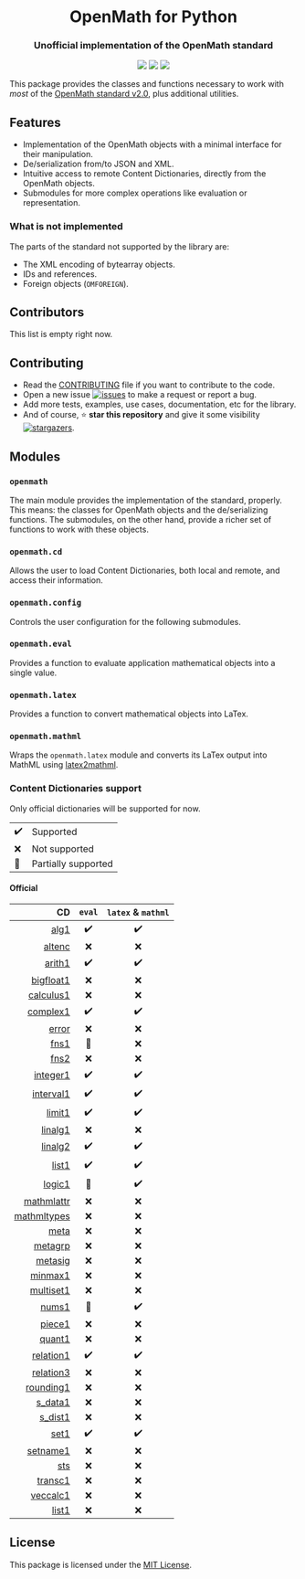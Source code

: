 
<h1 align="center">OpenMath for Python</h1>
<h3 align="center">Unofficial implementation of the OpenMath standard</h3>
<p align="center">
<img src="https://img.shields.io/badge/python-3.10-306998?style=for-the-badge&logo=python&logoColor=ffdc51">
<a href="https://www.openmath.org"><img src="https://img.shields.io/badge/OpenMath-2.0-5b78fd?style=for-the-badge"></a>
<!--img src="https://img.shields.io/badge/version-v1.0-informational?style=for-the-badge"/-->
<a href="LICENSE"><img src="https://img.shields.io/badge/license-MIT-informational?style=for-the-badge"/></a>
</p>

This package provides the classes and functions necessary to work with _most_ of the [OpenMath standard v2.0](https://openmath.org/standard/om20-2019-07-01/), plus additional utilities.

## Features

- Implementation of the OpenMath objects with a minimal interface for their manipulation.
- De/serialization from/to JSON and XML.
- Intuitive access to remote Content Dictionaries, directly from the OpenMath objects.
- Submodules for more complex operations like evaluation or representation.

### What is not implemented

The parts of the standard not supported by the library are:

- The XML encoding of bytearray objects.
- IDs and references.
- Foreign objects (`OMFOREIGN`).

## Contributors

This list is empty right now.

## Contributing

- Read the [CONTRIBUTING](CONTRIBUTING.md) file if you want to contribute to the code.
- Open a new issue [![issues](https://img.shields.io/github/issues/MiguelMJ/openmath?logo=github&style=social)](https://github.com/MiguelMJ/openmath/issues/new) to make a request or report a bug.
- Add more tests, examples, use cases, documentation, etc for the library.
- And of course, :star: **star this repository** and give it some visibility [![stargazers](https://img.shields.io/github/stars/MiguelMJ/openmath?logo=github&style=social)](https://github.com/MiguelMJ/openmath/stargazers).

## Modules

### `openmath`

The main module provides the implementation of the standard, properly. This means: the classes for OpenMath objects and the de/serializing functions. The submodules, on the other hand, provide a richer set of functions to work with these objects.

### `openmath.cd`

Allows the user to load Content Dictionaries, both local and remote, and access their information.

### `openmath.config`

Controls the user configuration for the following submodules.

### `openmath.eval`

Provides a function to evaluate application mathematical objects into a single value.

### `openmath.latex`

Provides a function to convert mathematical objects into LaTex.

### `openmath.mathml`

Wraps the `openmath.latex` module and converts its LaTex output into MathML using [latex2mathml](https://github.com/roniemartinez/latex2mathml).

### Content Dictionaries support

Only official dictionaries will be supported for now.

|||
|---|---|
| :heavy_check_mark: | Supported |
| :x: | Not supported |
| :construction: | Partially supported |

#### Official

| CD | `eval`| `latex` & `mathml` |
|---:|:---:|:---:|
| [alg1](http://www.openmath.org/cd/alg1) | :heavy_check_mark: | :heavy_check_mark: |
| [altenc](http://www.openmath.org/cd/altenc) | :x: | :x: |
| [arith1](http://www.openmath.org/cd/arith1) | :heavy_check_mark: | :heavy_check_mark: |
| [bigfloat1](http://www.openmath.org/cd/bigfloat1) | :x: | :x: |
| [calculus1](http://www.openmath.org/cd/calculus1) | :x: | :x: |
| [complex1](http://www.openmath.org/cd/complex1) | :heavy_check_mark: | :heavy_check_mark: |
| [error](http://www.openmath.org/cd/error) | :x: | :x: |
| [fns1](http://www.openmath.org/cd/fns1) | :construction: | :x: |
| [fns2](http://www.openmath.org/cd/fns2) | :x: | :x: |
| [integer1](http://www.openmath.org/cd/integer1) | :heavy_check_mark: | :heavy_check_mark: |
| [interval1](http://www.openmath.org/cd/interval1) | :heavy_check_mark: | :heavy_check_mark: |
| [limit1](http://www.openmath.org/cd/limit1) | :heavy_check_mark: | :heavy_check_mark: |
| [linalg1](http://www.openmath.org/cd/linalg1) | :x: | :x: |
| [linalg2](http://www.openmath.org/cd/linalg2) | :heavy_check_mark: | :heavy_check_mark: |
| [list1](http://www.openmath.org/cd/list1) | :heavy_check_mark: | :heavy_check_mark: |
| [logic1](http://www.openmath.org/cd/logic1) | :construction: | :heavy_check_mark: |
| [mathmlattr](http://www.openmath.org/cd/mathmlattr) | :x: | :x: |
| [mathmltypes](http://www.openmath.org/cd/mathmltypes) | :x: | :x: |
| [meta](http://www.openmath.org/cd/meta) | :x: | :x: |
| [metagrp](http://www.openmath.org/cd/metagrp) | :x: | :x: |
| [metasig](http://www.openmath.org/cd/metasig) | :x: | :x: |
| [minmax1](http://www.openmath.org/cd/minmax1) | :x: | :x: |
| [multiset1](http://www.openmath.org/cd/multiset1) | :x: | :x: |
| [nums1](http://www.openmath.org/cd/nums1) | :construction: | :heavy_check_mark: |
| [piece1](http://www.openmath.org/cd/piece1) | :x: | :x: |
| [quant1](http://www.openmath.org/cd/quant1) | :x: | :x: |
| [relation1](http://www.openmath.org/cd/relation1) | :heavy_check_mark: | :heavy_check_mark: |
| [relation3](http://www.openmath.org/cd/relation3) | :x: | :x: |
| [rounding1](http://www.openmath.org/cd/rounding1) | :x: | :x: |
| [s_data1](http://www.openmath.org/cd/s_data1) | :x: | :x: |
| [s_dist1](http://www.openmath.org/cd/s_dist1) | :x: | :x: |
| [set1](http://www.openmath.org/cd/set1) | :heavy_check_mark: | :heavy_check_mark: |
| [setname1](http://www.openmath.org/cd/setname1) | :x: | :x: |
| [sts](http://www.openmath.org/cd/sts) | :x: | :x: |
| [transc1](http://www.openmath.org/cd/transc1) | :x: | :x: |
| [veccalc1](http://www.openmath.org/cd/veccalc1) | :x: | :x: |
| [list1](http://www.openmath.org/cd/list1) | :x: | :x: |

## License

This package is licensed under the [MIT License](LICENSE).
